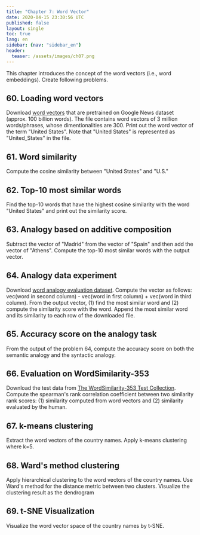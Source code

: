 ```yaml
---
title: "Chapter 7: Word Vector"
date: 2020-04-15 23:30:56 UTC
published: false
layout: single
toc: true
lang: en
sidebar: {nav: "sidebar_en"}
header:
  teaser: /assets/images/ch07.png
---
```


This chapter introduces the concept of the word vectors (i.e., word embeddings).
Create following problems.

## 60. Loading word vectors

Download [word vectors](https://drive.google.com/file/d/0B7XkCwpI5KDYNlNUTTlSS21pQmM/edit?usp=sharing) that are pretrained on Google News dataset  (approx. 100 billion words).
The file contains word vectors of 3 million words/phrases, whose dimentionalities are 300.
Print out the word vector of the term "United States".
Note that "United States" is represented as "United_States" in the file.

## 61. Word similarity

Compute the cosine similarity between "United States" and "U.S."

## 62. Top-10 most similar words

Find the top-10 words that have the highest cosine similarity with the word "United States" and print out the similarity score.

## 63. Analogy based on additive composition

Subtract the vector of "Madrid" from the vector of "Spain" and then add the vector of "Athens".
Compute the top-10 most similar words with the output vector.

## 64. Analogy data experiment

Download [word analogy evaluation dataset](http://download.tensorflow.org/data/questions-words.txt).
Compute the vector as follows: vec(word in second column) - vec(word in first column) + vec(word in third column).
From the output vector, (1) find the most similar word and (2) compute the similarity score with the word.
Append the most similar word and its similarity to each row of the downloaded file.

## 65. Accuracy score on the analogy task

From the output of the problem 64, compute the accuracy score on both the semantic analogy and the syntactic analogy.

## 66. Evaluation on WordSimilarity-353

Download the test data from [The WordSimilarity-353 Test Collection](http://www.gabrilovich.com/resources/data/wordsim353/wordsim353.html).
Compute the spearman's rank correlation coefficient between two similarity rank scores: (1) similarity computed from word vectors and (2) similarity evaluated by the human.

## 67. k-means clustering

Extract the word vectors of the country names.
Apply k-means clustering where k=5.

## 68. Ward's method clustering

Apply hierarchical clustering to the word vectors of the country names.
Use Ward's method for the distance metric between two clusters.
Visualize the clustering result as the dendrogram

## 69. t-SNE Visualization

Visualize the word vector space of the country names by t-SNE.
